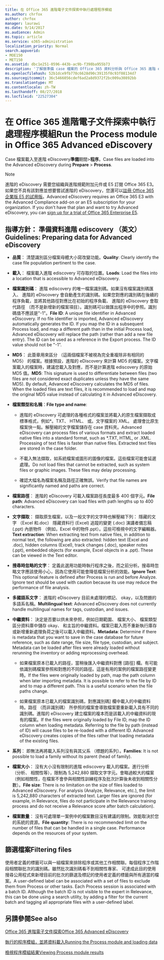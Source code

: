 ```yaml
---
title: 在 Office 365 進階電子文件探索中執行處理程序模組
ms.author: chrfox
author: chrfox
manager: laurawi
ms.date: 9/14/2017
ms.audience: Admin
ms.topic: article
ms.service: o365-administration
localization_priority: Normal
search.appverid:
- MOE150
- MET150
ms.assetid: dbc1e251-0596-443b-ac9b-f398ba955b73
description: '了解做準備 case 檔案的 Office 365 資料分析與 Office 365 進階 eDiscovery 的準則。  '
ms.openlocfilehash: 52b1dce9fb778c6628d90c39135f0c93f08134d7
ms.sourcegitcommit: 36c5466056cdef6ad2a8d9372f2bc009a30892bb
ms.translationtype: MT
ms.contentlocale: zh-TW
ms.lasthandoff: 08/27/2018
ms.locfileid: "22527304"
---
```

# <a name="run-the-process-module-in-office-365-advanced-ediscovery"></a><span data-ttu-id="7b0c1-103">在 Office 365 進階電子文件探索中執行處理程序模組</span><span class="sxs-lookup"><span data-stu-id="7b0c1-103">Run the Process module in Office 365 Advanced eDiscovery</span></span>

<span data-ttu-id="7b0c1-104">Case 檔案載入至進階 eDiscovery**準備**期間\>**程序**。</span><span class="sxs-lookup"><span data-stu-id="7b0c1-104">Case files are loaded into the Advanced eDiscovery during **Prepare** \> **Process**.</span></span> 
  
> [!NOTE]
> <span data-ttu-id="7b0c1-p101">進階的 eDiscovery 需要您組織與進階規範附加元件或 E5 訂閱 Office 365 E3。如果您不具有該對應並想要嘗試進階的 eDiscovery，您還可以[註冊 Office 365 企業版 E5 的試用版](https://go.microsoft.com/fwlink/p/?LinkID=698279)。</span><span class="sxs-lookup"><span data-stu-id="7b0c1-p101">Advanced eDiscovery requires an Office 365 E3 with the Advanced Compliance add-on or an E5 subscription for your organization. If you don't have that plan and want to try Advanced eDiscovery, you can [sign up for a trial of Office 365 Enterprise E5](https://go.microsoft.com/fwlink/p/?LinkID=698279).</span></span> 
  
## <a name="guidelines-preparing-data-for-advanced-ediscovery"></a><span data-ttu-id="7b0c1-107">指導方針： 準備資料進階 ediscovery （英文）</span><span class="sxs-lookup"><span data-stu-id="7b0c1-107">Guidelines: Preparing data for Advanced eDiscovery</span></span>

- <span data-ttu-id="7b0c1-108">**品質**： 清楚識別區分檔案母體大小寫改變功能。</span><span class="sxs-lookup"><span data-stu-id="7b0c1-108">**Quality**: Clearly identify the case file population pertinent to the case.</span></span>
    
- <span data-ttu-id="7b0c1-109">**載入**： 檔案載入進階 ediscovery 可存取的位置。</span><span class="sxs-lookup"><span data-stu-id="7b0c1-109">**Loads**: Load the files into a location that is accessible to Advanced eDiscovery.</span></span>
    
- <span data-ttu-id="7b0c1-p102">**檔案識別碼**： 進階 ediscovery 的唯一檔案識別碼。如果沒有檔案識別碼匯入、 進階的 eDiscovery 會自動產生的識別碼。如果您對應的識別碼在後續的程序負載，並將其他路徑對應比在初始的程序負載、 進階的 eDiscovery 會取代路徑 （而不是新增新的檔案項目）。識別碼可以做匯出程序中的參照。識別碼值不應該是"-1"。</span><span class="sxs-lookup"><span data-stu-id="7b0c1-p102">**File ID**: A unique file identifier in Advanced eDiscovery. If no file identifier is imported, Advanced eDiscovery automatically generates the ID. If you map the ID in a subsequent Process load, and map a different path than in the initial Process load, Advanced eDiscovery will replace the path (rather than add a new file entry). The ID can be used as a reference in the Export process. The ID value should not be "-1".</span></span>
    
- <span data-ttu-id="7b0c1-p103">**MD5**： 此簽章用來區分 （這兩個檔案不被視為完全重複除非有相同的 MD5） 的檔案。根據預設，進階的 eDiscovery 來計算 MD5 的檔案。文字檔案載入的檔案時，建議您載入及對應，而不是計算進階 ediscovery 的原始 MD5 值。</span><span class="sxs-lookup"><span data-stu-id="7b0c1-p103">**MD5**: This signature is used to differentiate between files (two files are not considered exact duplicates unless they have the same MD5). By default, Advanced eDiscovery calculates the MD5 of files. When the loaded files are text files, it is recommended to load and map the original MD5 value instead of calculating it in Advanced eDiscovery.</span></span>
    
- <span data-ttu-id="7b0c1-118">**檔案類型和名稱**：</span><span class="sxs-lookup"><span data-stu-id="7b0c1-118">**File type and name**:</span></span>
    
  - <span data-ttu-id="7b0c1-p104">進階的 eDiscovery 可處理的各種格式的檔案並將載入的原生檔案擷取成標準格式，例如\*。TXT、 HTML、 或。文字檔案的 XML。 處理會比原生檔案快一點。解壓縮的文字檔案儲存在 case 資料夾。</span><span class="sxs-lookup"><span data-stu-id="7b0c1-p104">Advanced eDiscovery can process files of various formats and extract loaded native files into a standard format, such as \*.TXT, HTML, or .XML. Processing of text files is faster than native files. Extracted text files are stored in the case folder.</span></span>
    
  - <span data-ttu-id="7b0c1-p105">不載入無法擷取，如系統檔案或圖形的圖像的檔案。這些檔案可能會延遲處理。</span><span class="sxs-lookup"><span data-stu-id="7b0c1-p105">Do not load files that cannot be extracted, such as system files or graphic images. These files may delay processing.</span></span>
    
  - <span data-ttu-id="7b0c1-124">確認大幅名為檔案名稱及路徑正確無誤。</span><span class="sxs-lookup"><span data-stu-id="7b0c1-124">Verify that file names are significantly named and paths are correct.</span></span>
    
- <span data-ttu-id="7b0c1-125">**檔案路徑**： 進階的 eDiscovery 可載入檔案路徑長度最多 400 個字元。</span><span class="sxs-lookup"><span data-stu-id="7b0c1-125">**File path**: Advanced eDiscovery can load files with path lengths up to 400 characters.</span></span>
    
- <span data-ttu-id="7b0c1-p106">**文字擷取**： 擷取原生檔案，以及一般文字的文字時也解壓縮下列： 隱藏的文字 （Excel 和.doc） 隱藏資料行 (Excel) 追蹤的變更 (.doc) 演講者備忘稿 (.ppt) 內嵌物件 （例如，Excel 中的物件.ppt）。這些可檢視中的文字編輯器。</span><span class="sxs-lookup"><span data-stu-id="7b0c1-p106">**Text extraction**: When extracting text from native files, in addition to normal text, the following are also extracted: hidden text (Excel and .doc), hidden columns (Excel), track changes (.doc), speaker notes (.ppt), embedded objects (for example, Excel objects in a .ppt). These can be viewed in the Text editor.</span></span>
    
- <span data-ttu-id="7b0c1-p107">**搜尋時忽略的文字**： 定義此選用功能時執行程序之後，而之前分析。搜尋時忽略文字應該使用小心，因為它使用可能會降低檔案分析的效能。</span><span class="sxs-lookup"><span data-stu-id="7b0c1-p107">**Ignore Text**: This optional feature is defined after Process is run and before Analyze. Ignore text should be used with caution because its use may reduce the performance of file analysis.</span></span>
    
- <span data-ttu-id="7b0c1-130">**多國語系文字**： 進階的 eDiscovery 目前未處理的標記、 okay，以及問題的多語系名稱。</span><span class="sxs-lookup"><span data-stu-id="7b0c1-130">**Multilingual text**: Advanced eDiscovery does not currently handle multilingual names for tags, custodian, and issues.</span></span>
    
- <span data-ttu-id="7b0c1-p108">**中繼資料**： 決定是否要以供未來參照，例如日期範圍、 檔案大小、 檔案類型區分資料庫中儲存 okay、 和主旨的中繼資料。檔案已載入而不重新執行庫存或新增重新處理負荷之後可以載入中繼資料。</span><span class="sxs-lookup"><span data-stu-id="7b0c1-p108">**Metadata**: Determine if there is metadata that you want to save in the case database for future reference, such as date range, file size, file type, custodian, and subject. Metadata can be loaded after files were already loaded without rerunning the inventory or adding reprocessing overhead.</span></span> 
    
  - <span data-ttu-id="7b0c1-p109">如果檔案原本已載入的路徑，當稍後匯入中繼資料對應 [路徑] 欄。有可能依識別碼檔案參照和對應的不同的路徑。這是有用的案例的檔案路徑變更時。</span><span class="sxs-lookup"><span data-stu-id="7b0c1-p109">If the files were originally loaded by path, map the path column when later importing metadata. It is possible to refer to the file by ID and to map a different path. This is a useful scenario when the file paths change.</span></span>
    
  - <span data-ttu-id="7b0c1-p110">如果檔案原本已載入的檔案識別碼，對應識別碼] 欄中載入的中繼資料時。路徑 （而非識別碼） 所參照的檔案會導致檔案要重新載入具有不同的識別碼。進階的 eDiscovery 建立檔案的複本而是該載入的中繼資料的現有的檔案。</span><span class="sxs-lookup"><span data-stu-id="7b0c1-p110">If the files were originally loaded by File ID, map the ID column when loading metadata. Referring to the file by path (instead of ID) will cause files to be re-loaded with a different ID. Advanced eDiscovery creates copies of the files rather that loading metadata of the existing files.</span></span>
    
- <span data-ttu-id="7b0c1-139">**系列**： 即無法再將載入系列沒有與其父系 （標題的系列）。</span><span class="sxs-lookup"><span data-stu-id="7b0c1-139">**Families**: It is not possible to load a family without its parent (head of family).</span></span> 
    
- <span data-ttu-id="7b0c1-p111">**檔案大小**： 沒有大小沒有限制的進階 ediscovery 載入的檔案。進行分析 （分析、 相關性等），限制為 5,242,880 擷取文字字元。會略過較大的檔案 （例如相關性，在檔案不會參與相關性訓練程序及批次計算後未收到相關性分數）。</span><span class="sxs-lookup"><span data-stu-id="7b0c1-p111">**File size**: There is no limitation on the size of files loaded to Advanced eDiscovery. For analysis (Analyze, Relevance, etc.), the limit is 5,242,880 characters of extracted text. Larger files are ignored (for example, in Relevance, files do not participate in the Relevance training process and do not receive a Relevance score after batch calculation).</span></span>
    
- <span data-ttu-id="7b0c1-p112">**檔案數量**： 沒有可處理單一案例中的檔案數目沒有建議的限制。效能取決於您的系統的資源。</span><span class="sxs-lookup"><span data-stu-id="7b0c1-p112">**File quantity**: There is no recommended limit on the number of files that can be handled in a single case. Performance depends on the resources of your system.</span></span> 
    
## <a name="filtering-files"></a><span data-ttu-id="7b0c1-145">篩選檔案</span><span class="sxs-lookup"><span data-stu-id="7b0c1-145">Filtering files</span></span>

<span data-ttu-id="7b0c1-p113">使用者定義的標籤可以與一組檔案來排除程序或其他工作相關聯。每個程序工作階段相關聯批次的識別碼。雖然批次識別碼看不到相關性專家、 可達成此目的使用搜尋公用程式來新增目前的批次的篩選及標記的使用者定義的標籤與所有適當的檔案。</span><span class="sxs-lookup"><span data-stu-id="7b0c1-p113">A user-defined label can be associated with a set of files to exclude them from Process or other tasks. Each Process session is associated with a batch ID. Although the batch ID is not visible to the expert in Relevance, this can be done using a search utility, by adding a filter for the current batch and tagging all appropriate files with a user-defined label.</span></span> 
  
## <a name="see-also"></a><span data-ttu-id="7b0c1-149">另請參閱</span><span class="sxs-lookup"><span data-stu-id="7b0c1-149">See also</span></span>

[<span data-ttu-id="7b0c1-150">Office 365 進階電子文件探索</span><span class="sxs-lookup"><span data-stu-id="7b0c1-150">Office 365 Advanced eDiscovery</span></span>](office-365-advanced-ediscovery.md)
  
[<span data-ttu-id="7b0c1-151">執行的程序模組，並將資料載入</span><span class="sxs-lookup"><span data-stu-id="7b0c1-151">Running the Process module and loading data</span></span>](run-the-process-module-and-load-data-in-advanced-ediscovery.md)
  
[<span data-ttu-id="7b0c1-152">檢視程序模組結果</span><span class="sxs-lookup"><span data-stu-id="7b0c1-152">Viewing Process module results</span></span>](view-process-module-results-in-advanced-ediscovery.md)

